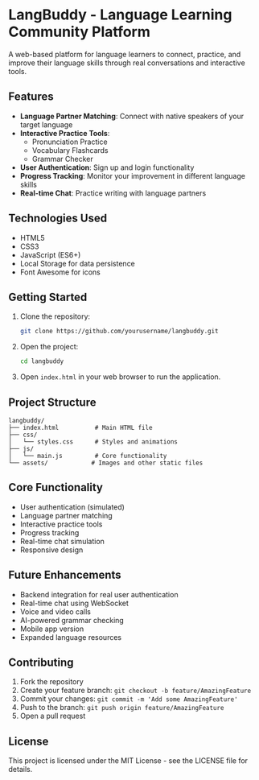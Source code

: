 # LangBuddy - Language Learning Community Platform

A web-based platform for language learners to connect, practice, and improve their language skills through real conversations and interactive tools.

## Features

- **Language Partner Matching**: Connect with native speakers of your target language
- **Interactive Practice Tools**:
  - Pronunciation Practice
  - Vocabulary Flashcards
  - Grammar Checker
- **User Authentication**: Sign up and login functionality
- **Progress Tracking**: Monitor your improvement in different language skills
- **Real-time Chat**: Practice writing with language partners

## Technologies Used

- HTML5
- CSS3
- JavaScript (ES6+)
- Local Storage for data persistence
- Font Awesome for icons

## Getting Started

1. Clone the repository:
   ```bash
   git clone https://github.com/yourusername/langbuddy.git
   ```

2. Open the project:
   ```bash
   cd langbuddy
   ```

3. Open `index.html` in your web browser to run the application.

## Project Structure

```
langbuddy/
├── index.html          # Main HTML file
├── css/
│   └── styles.css      # Styles and animations
├── js/
│   └── main.js         # Core functionality
└── assets/            # Images and other static files
```

## Core Functionality

- User authentication (simulated)
- Language partner matching
- Interactive practice tools
- Progress tracking
- Real-time chat simulation
- Responsive design

## Future Enhancements

- Backend integration for real user authentication
- Real-time chat using WebSocket
- Voice and video calls
- AI-powered grammar checking
- Mobile app version
- Expanded language resources

## Contributing

1. Fork the repository
2. Create your feature branch: `git checkout -b feature/AmazingFeature`
3. Commit your changes: `git commit -m 'Add some AmazingFeature'`
4. Push to the branch: `git push origin feature/AmazingFeature`
5. Open a pull request

## License

This project is licensed under the MIT License - see the LICENSE file for details.